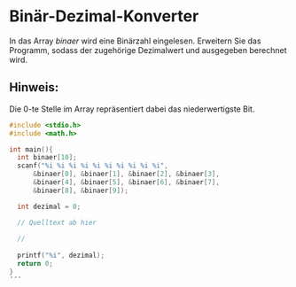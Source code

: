 # Binär-Dezimal-Konverter

In das Array *binaer* wird eine Binärzahl eingelesen. 
Erweitern Sie das Programm, sodass der zugehörige Dezimalwert und ausgegeben berechnet wird.

## Hinweis:
Die 0-te Stelle im Array repräsentiert dabei das niederwertigste Bit.

```cpp
#include <stdio.h>
#include <math.h>

int main(){
  int binaer[10];
  scanf("%i %i %i %i %i %i %i %i %i %i", 
      &binaer[0], &binaer[1], &binaer[2], &binaer[3], 
      &binaer[4], &binaer[5], &binaer[6], &binaer[7], 
      &binaer[8], &binaer[9]);

  int dezimal = 0;

  // Quelltext ab hier
  
  //
  
  printf("%i", dezimal);
  return 0;
}
´´´